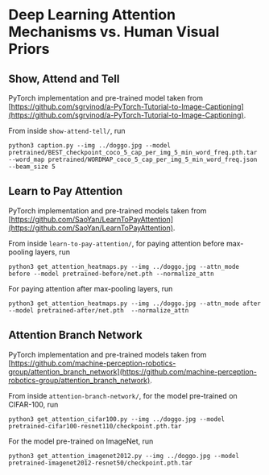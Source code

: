 Deep Learning Attention Mechanisms vs. Human Visual Priors
==========================================================


Show, Attend and Tell
---------------------

PyTorch implementation and pre-trained model taken from [https://github.com/sgrvinod/a-PyTorch-Tutorial-to-Image-Captioning](https://github.com/sgrvinod/a-PyTorch-Tutorial-to-Image-Captioning).

From inside `show-attend-tell/`, run
```
python3 caption.py --img ../doggo.jpg --model pretrained/BEST_checkpoint_coco_5_cap_per_img_5_min_word_freq.pth.tar --word_map pretrained/WORDMAP_coco_5_cap_per_img_5_min_word_freq.json --beam_size 5
```


Learn to Pay Attention
----------------------

PyTorch implementation and pre-trained models taken from [https://github.com/SaoYan/LearnToPayAttention](https://github.com/SaoYan/LearnToPayAttention).

From inside `learn-to-pay-attention/`, for paying attention before max-pooling layers, run
```
python3 get_attention_heatmaps.py --img ../doggo.jpg --attn_mode before --model pretrained-before/net.pth --normalize_attn
```
For paying attention after max-pooling layers, run
```
python3 get_attention_heatmaps.py --img ../doggo.jpg --attn_mode after --model pretrained-after/net.pth  --normalize_attn
```


Attention Branch Network
------------------------

PyTorch implementation and pre-trained models taken from [https://github.com/machine-perception-robotics-group/attention_branch_network](https://github.com/machine-perception-robotics-group/attention_branch_network).

From inside `attention-branch-network/`, for the model pre-trained on CIFAR-100, run
```
python3 get_attention_cifar100.py --img ../doggo.jpg --model pretrained-cifar100-resnet110/checkpoint.pth.tar
```
For the model pre-trained on ImageNet, run
```
python3 get_attention_imagenet2012.py --img ../doggo.jpg --model pretrained-imagenet2012-resnet50/checkpoint.pth.tar
```
